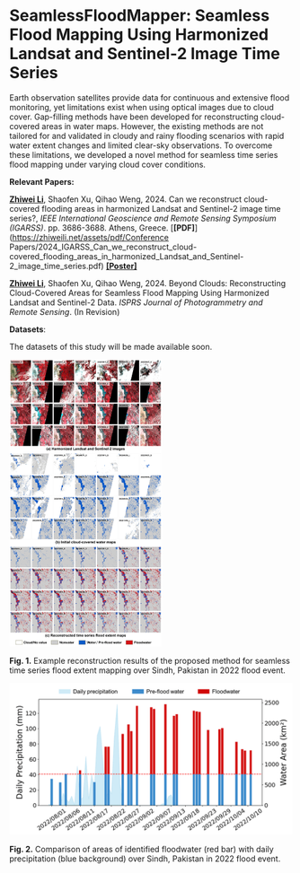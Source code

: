 # SeamlessFloodMapper: Seamless Flood Mapping Using Harmonized Landsat and Sentinel-2 Image Time Series
Earth observation satellites provide data for continuous and extensive flood monitoring, yet limitations exist when using optical images due to cloud cover. Gap-filling methods have been developed for reconstructing cloud-covered areas in water maps. However, the existing methods are not tailored for and validated in cloudy and rainy flooding scenarios with rapid water extent changes and limited clear-sky observations. To overcome these limitations, we developed a novel method for seamless time series flood mapping under varying cloud cover conditions.

**Relevant Papers:**

[**Zhiwei Li**](https://zhiweili.net/), Shaofen Xu, Qihao Weng, 2024. Can we reconstruct cloud-covered flooding areas in harmonized Landsat and Sentinel-2 image time series?, *IEEE* *International Geoscience and Remote Sensing Symposium (IGARSS)*. pp. 3686-3688. Athens, Greece. [**[PDF]**](https://zhiweili.net/assets/pdf/Conference Papers/2024_IGARSS_Can_we_reconstruct_cloud-covered_flooding_areas_in_harmonized_Landsat_and_Sentinel-2_image_time_series.pdf) [**[Poster]**](https://zhiweili.net/assets/pdf/Poster/2024_IGARSS_Poster_Flood_Mapping_Zhiwei_Li.pdf)

[**Zhiwei Li**](https://zhiweili.net/), Shaofen Xu, Qihao Weng, 2024. Beyond Clouds: Reconstructing Cloud-Covered Areas for Seamless Flood Mapping Using Harmonized Landsat and Sentinel-2 Data. *ISPRS Journal of Photogrammetry and Remote Sensing*. (In Revision)

**Datasets**:

The datasets of this study will be made available soon.

<img src="https://raw.githubusercontent.com/dr-lizhiwei/SeamlessFloodMapper/main/imgs/Pakistan_2022_flood.png" style="zoom:50%;" />

**Fig. 1.** Example reconstruction results of the proposed method for seamless time series flood extent mapping over Sindh, Pakistan in 2022 flood event.

<img src="https://raw.githubusercontent.com/dr-lizhiwei/SeamlessFloodMapper/main/imgs/floodwater%26daily%20precipitation.png" style="zoom:50%;" />

**Fig. 2.** Comparison of areas of identified floodwater (red bar) with daily precipitation (blue background) over Sindh, Pakistan in 2022 flood event.
